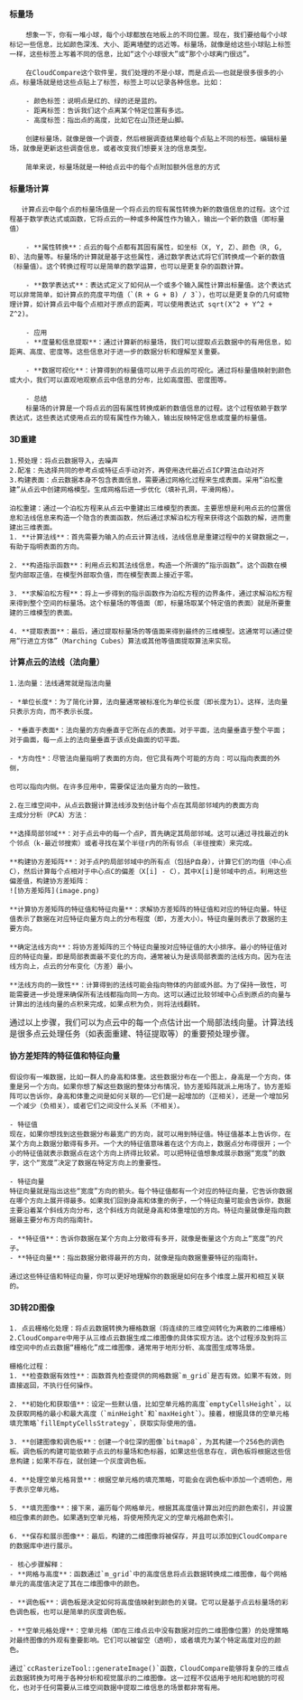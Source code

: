 #### 标量场
        想象一下，你有一堆小球，每个小球都放在地板上的不同位置。现在，我们要给每个小球标记一些信息，比如颜色深浅、大小、距离墙壁的远近等。标量场，就像是给这些小球贴上标签一样，这些标签上写着不同的信息，比如“这个小球很大”或“那个小球离门很远”。

        在CloudCompare这个软件里，我们处理的不是小球，而是点云——也就是很多很多的小点。标量场就是给这些点贴上了标签，标签上可以记录各种信息。比如：

        - 颜色标签：说明点是红的、绿的还是蓝的。
        - 距离标签：告诉我们这个点离某个特定位置有多远。
        - 高度标签：指出点的高度，比如它在山顶还是山脚。

        创建标量场，就像是做一个调查，然后根据调查结果给每个点贴上不同的标签。编辑标量场，就像是更新这些调查信息，或者改变我们想要关注的信息类型。

        简单来说，标量场就是一种给点云中的每个点附加额外信息的方式

#### 标量场计算 
       计算点云中每个点的标量场值是一个将点云的现有属性转换为新的数值信息的过程。这个过程基于数学表达式或函数，它将点云的一种或多种属性作为输入，输出一个新的数值（即标量值）

        - **属性转换**：点云的每个点都有其固有属性，如坐标（X, Y, Z）、颜色（R, G, B）、法向量等。标量场的计算就是基于这些属性，通过数学表达式将它们转换成一个新的数值（标量值）。这个转换过程可以是简单的数学运算，也可以是更复杂的函数计算。

        - **数学表达式**：表达式定义了如何从一个或多个输入属性计算出标量值。这个表达式可以非常简单，如计算点的亮度平均值（`(R + G + B) / 3`），也可以是更复杂的几何或物理计算，如计算点云中每个点相对于原点的距离，可以使用表达式 sqrt(X^2 + Y^2 + Z^2)。

        - 应用
        - **度量和信息提取**：通过计算新的标量场，我们可以提取点云数据中的有用信息，如距离、高度、密度等。这些信息对于进一步的数据分析和理解至关重要。

        - **数据可视化**：计算得到的标量值可以用于点云的可视化。通过将标量值映射到颜色或大小，我们可以直观地观察点云中信息的分布，比如高度图、密度图等。
        
        - 总结
        标量场的计算是一个将点云的固有属性转换成新的数值信息的过程。这个过程依赖于数学表达式，这些表达式使用点云的现有属性作为输入，输出反映特定信息或度量的标量值。


#### 3D重建
    1.预处理：将点云数据导入，去噪声
    2.配准：先选择共同的参考点或特征点手动对齐，再使用迭代最近点ICP算法自动对齐
    3.构建表面：点云数据本身不包含表面信息，需要通过网格化过程来生成表面。采用“泊松重建”从点云中创建网格模型。生成网格后进一步优化（填补孔洞，平滑网格）。

    泊松重建：通过一个泊松方程来从点云中重建出三维模型的表面。主要思想是利用点云的位置信息和法线信息来构造一个隐含的表面函数，然后通过求解泊松方程来获得这个函数的解，进而重建出三维表面。
    1. **计算法线**：首先需要为输入的点云计算法线，法线信息是重建过程中的关键数据之一，有助于指明表面的方向。

    2. **构造指示函数**：利用点云和其法线信息，构造一个所谓的“指示函数”。这个函数在模型内部取正值，在模型外部取负值，而在模型表面上接近于零。

    3. **求解泊松方程**：将上一步得到的指示函数作为泊松方程的边界条件，通过求解泊松方程来得到整个空间的标量场。这个标量场的等值面（即，标量场取某个特定值的表面）就是所要重建的三维模型的表面。

    4. **提取表面**：最后，通过提取标量场的等值面来得到最终的三维模型。这通常可以通过使用“行进立方体”（Marching Cubes）算法或其他等值面提取算法来实现。

#### 计算点云的法线（法向量）

    1.法向量：法线通常就是指法向量

    - *单位长度*：为了简化计算，法向量通常被标准化为单位长度（即长度为1）。这样，法向量只表示方向，而不表示长度。

    - *垂直于表面*：法向量的方向垂直于它所在点的表面。对于平面，法向量垂直于整个平面；对于曲面，每一点上的法向量垂直于该点处曲面的切平面。

    - *方向性*：尽管法向量指明了表面的方向，但它具有两个可能的方向：可以指向表面的外侧，

    也可以指向内侧。在许多应用中，需要保证法向量方向的一致性。

    2.在三维空间中，从点云数据计算法线涉及到估计每个点在其局部邻域内的表面方向
    主成分分析（PCA）方法：

    **选择局部邻域**：对于点云中的每一个点P，首先确定其局部邻域。这可以通过寻找最近的k个邻点（k-最近邻搜索）或者寻找在某个半径r内的所有邻点（半径搜索）来完成。

    **构建协方差矩阵**：对于点P的局部邻域中的所有点（包括P自身），计算它们的均值（中心点C），然后计算每个点相对于中心点C的偏差（X[i] - C），其中X[i]是邻域中的点。利用这些偏差值，构建协方差矩阵：
    ![协方差矩阵](image.png)

    **计算协方差矩阵的特征值和特征向量**：求解协方差矩阵的特征值和对应的特征向量。特征值表示了数据在对应特征向量方向上的分布程度（即，方差大小）。特征向量则表示了数据的主要方向。

    **确定法线方向**：将协方差矩阵的三个特征向量按对应特征值的大小排序。最小的特征值对应的特征向量，即是局部表面最不变化的方向，通常被认为是该局部表面的法线方向。因为在法线方向上，点云的分布变化（方差）最小。

    **法线方向的一致性**：计算得到的法线可能会指向物体的内部或外部。为了保持一致性，可能需要进一步处理来确保所有法线都指向同一方向。这可以通过比较邻域中心点到原点的向量与计算出的法线向量的点积来完成，如果点积为负，则将法线翻转。
通过以上步骤，我们可以为点云中的每一个点估计出一个局部法线向量。计算法线是很多点云处理任务（如表面重建、特征提取等）的重要预处理步骤。


#### 协方差矩阵的特征值和特征向量
    假设你有一堆数据，比如一群人的身高和体重。这些数据分布在一个图上，身高是一个方向，体重是另一个方向。如果你想了解这些数据的整体分布情况，协方差矩阵就派上用场了。协方差矩阵可以告诉你，身高和体重之间是如何关联的——它们是一起增加的（正相关），还是一个增加另一个减少（负相关），或者它们之间没什么关系（不相关）。

    - 特征值
    现在，如果你想找到这些数据分布最宽广的方向，就可以用到特征值。特征值基本上告诉你，在某个方向上数据分散得有多开。一个大的特征值意味着在这个方向上，数据点分布得很开；一个小的特征值就表示数据点在这个方向上挤得比较紧。可以把特征值想象成展示数据“宽度”的数字，这个“宽度”决定了数据在特定方向上的重要性。

    - 特征向量
    特征向量就是指出这些“宽度”方向的箭头。每个特征值都有一个对应的特征向量，它告诉你数据在哪个方向上展开得最多。如果我们回到身高和体重的例子，一个特征向量可能会告诉你，数据主要沿着某个斜线方向分布，这个斜线方向就是身高和体重增加的方向。特征向量就像是指向数据最主要分布方向的指南针。

    - **特征值**：告诉你数据在某个方向上分散得有多开，就像是衡量这个方向上“宽度”的尺子。
    - **特征向量**：指出数据分散得最开的方向，就像是指向数据重要特征的指南针。

    通过这些特征值和特征向量，你可以更好地理解你的数据是如何在多个维度上展开和相互关联的。




#### 3D转2D图像
    1. 点云栅格化处理：将点云数据转换为栅格数据（将连续的三维空间转化为离散的二维栅格）
    2.CloudCompare中用于从三维点云数据生成二维图像的具体实现方法。这个过程涉及到将三维空间中的点云数据“栅格化”成二维图像，通常用于地形分析、高度图生成等场景。

    栅格化过程：
    1. **检查数据有效性**：函数首先检查提供的网格数据`m_grid`是否有效。如果不有效，则直接返回，不执行任何操作。

    2. **初始化和获取值**：设定一些默认值，比如空单元格的高度`emptyCellsHeight`，以及获取网格的最小和最大高度（`minHeight`和`maxHeight`）。接着，根据具体的空单元格填充策略`fillEmptyCellsStrategy`，获取实际使用的值。

    3. **创建图像和调色板**：创建一个8位深的图像`bitmap8`，为其构建一个256色的调色板。调色板的构建可能依赖于点云的标量场和色标器，如果这些信息存在，调色板将根据这些信息构建；如果不存在，就创建一个灰度调色板。

    4. **处理空单元格背景**：根据空单元格的填充策略，可能会在调色板中添加一个透明色，用于表示空单元格。

    5. **填充图像**：接下来，遍历每个网格单元，根据其高度值计算出对应的颜色索引，并设置相应像素的颜色。如果遇到空单元格，将使用预先定义的空单元格颜色索引。

    6. **保存和展示图像**：最后，构建的二维图像将被保存，并且可以添加到CloudCompare的数据库中进行展示。

    - 核心步骤解释：
    - **网格与高度**：函数通过`m_grid`中的高度信息将点云数据转换成二维图像，每个网格单元的高度值决定了其在二维图像中的颜色。

    - **调色板**：调色板是决定如何将高度值映射到颜色的关键。它可以是基于点云标量场的彩色调色板，也可以是简单的灰度调色板。

    - **空单元格处理**：空单元格（即在三维点云中没有数据对应的二维图像位置）的处理策略对最终图像的外观有重要影响。它们可以被留空（透明），或者填充为某个特定高度对应的颜色。

    通过`ccRasterizeTool::generateImage()`函数，CloudCompare能够将复杂的三维点云数据转换为可用于各种分析和视觉展示的二维图像。这一过程不仅适用于地形和地貌的可视化，也对于任何需要从三维空间数据中提取二维信息的场景都非常有用。
     